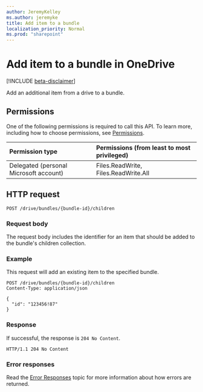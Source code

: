 ```yaml
---
author: JeremyKelley
ms.author: jeremyke
title: Add item to a bundle
localization_priority: Normal
ms.prod: "sharepoint"
---
```


# Add item to a bundle in OneDrive

[!INCLUDE [beta-disclaimer](../../includes/beta-disclaimer.md)]

Add an additional item from a drive to a bundle.

## Permissions

One of the following permissions is required to call this API. To learn more, including how to choose permissions, see [Permissions](/graph/permissions-reference).

|Permission type      | Permissions (from least to most privileged)              |
|:--------------------|:---------------------------------------------------------|
|Delegated (personal Microsoft account) | Files.ReadWrite, Files.ReadWrite.All    |

## HTTP request

```http
POST /drive/bundles/{bundle-id}/children
```

### Request body

The request body includes the identifier for an item that should be added to the bundle's children collection.

### Example

This request will add an existing item to the specified bundle.

<!-- {"blockType": "request", "name": "add-to-bundle", "isCollection": true, "@odata.type": "microsoft.graph.driveItem", "tags": "onedrive.only" } -->

```http
POST /drive/bundles/{bundle-id}/children
Content-Type: application/json

{
  "id": "123456!87"
}
```

### Response

If successful, the response is `204 No Content`.

<!-- { "blockType": "response" } -->

```http
HTTP/1.1 204 No Content
```

### Error responses

Read the [Error Responses][error-response] topic for more information about how errors are returned.

[error-response]: /graph/errors

<!-- {
  "type": "#page.annotation",
  "description": "Add items to an existing bundle.",
  "keywords": "",
  "section": "documentation"
} -->
